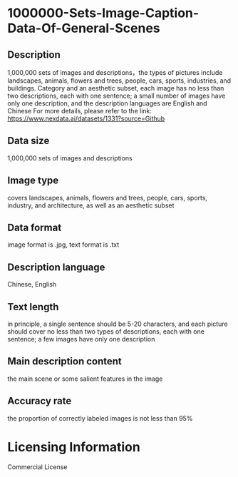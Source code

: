 # 1000000-Sets-Image-Caption-Data-Of-General-Scenes

## Description
1,000,000 sets of images and descriptions，the types of pictures include landscapes, animals, flowers and trees, people, cars, sports, industries, and buildings. Category and an aesthetic subset, each image has no less than two descriptions, each with one sentence; a small number of images have only one description, and the description languages are English and Chinese
For more details, please refer to the link: https://www.nexdata.ai/datasets/1331?source=Github


## Data size
1,000,000 sets of images and descriptions
## Image type
covers landscapes, animals, flowers and trees, people, cars, sports, industry, and architecture, as well as an aesthetic subset
## Data format
image format is .jpg, text format is .txt
## Description language
Chinese, English
## Text length
in principle, a single sentence should be 5-20 characters, and each picture should cover no less than two types of descriptions, each with one sentence; a few images have only one description
## Main description content
the main scene or some salient features in the image
## Accuracy rate
the proportion of correctly labeled images is not less than 95%

# Licensing Information
Commercial License
